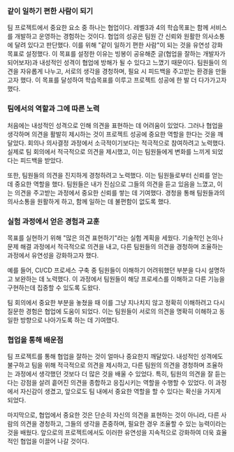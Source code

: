 ### **같이 일하기 편한 사람이 되기**

팀 프로젝트에서 중요한 요소 중 하나는 협업이다. 레벨3과 4의 학습목표는 함께 서비스를 개발하고 운영하는 경험하는 것이다. 협업의 성공은 팀원 간 신뢰와 원활한 의사소통에 달려 있다고 판단했다. 이를 위해 "같이 일하기 편한 사람"이 되는 것을 유연성 강화 목표로 설정했다. 이 목표를 설정한 이유는 빙봉이 공유해준 글(협업을 잘하는 개발자가 되어보자)과 내성적인 성격이 협업에 방해가 될 수 있다고 느꼈기 때문이다. 팀원들이 의견을 자유롭게 나누고, 서로의 생각을 경청하며, 필요 시 피드백을 주고받는 환경을 만들고자 했다. 이 목표를 달성하여 학습목표를 이루고 프로젝트 성공에 한 발 더 다가가고자 했다.

### **팀에서의 역할과 그에 따른 노력**

처음에는 내성적인 성격으로 인해 의견을 표현하는 데 어려움이 있었다. 그러나 협업을 생각하며 의견을 활발히 제시하는 것이 프로젝트 성공에 중요한 역할을 한다는 것을 깨달았다. 회의나 의사결정 과정에서 소극적이기보다는 적극적으로 참여하려고 노력했다. 실제로 팀 회의에서 적극적으로 의견을 제시했고, 이는 팀원들에게 변화를 느끼게 되었다는 피드백을 받았다.

또한, 팀원들의 의견을 진지하게 경청하려고 노력했다. 이는 팀원들로부터 신뢰를 얻는 데 중요한 역할을 했다. 팀원들은 내가 진심으로 그들의 의견을 듣고 있음을 느꼈고, 이는 의견을 주고받는 과정에서 중요한 신뢰를 쌓는 데 기여했다. 경청을 통해 팀원들과의 의사소통을 원활하게 하고, 함께 일하는 데 불편함이 없도록 했다.

### **실험 과정에서 얻은 경험과 교훈**

목표를 실현하기 위해 "많은 의견 표현하기"라는 실험 계획을 세웠다. 기술적인 논의나 문제 해결 과정에서 적극적으로 의견을 내고, 다른 팀원들의 의견을 경청하며 조율하는 과정에서 유연성을 강화하고자 했다.

예를 들어, CI/CD 프로세스 구축 중 팀원들이 이해하기 어려워했던 부분을 다시 설명하고 보완하는 데 노력했다. 이 과정에서 팀원들이 해당 프로세스를 이해하고 다른 기능을 구현하는데 집중할 수 있도록 도왔다.

팀 회의에서 중요한 부분을 놓쳤을 때 이를 그냥 지나치지 않고 정확히 이해하려고 다시 질문한 경험은 협업에 도움이 되었다. 이는 팀원들이 서로의 의견을 명확히 이해하고 동일한 방향으로 나아가도록 하는 데 기여했다.

### **협업을 통해 배운점**

팀 프로젝트를 통해 협업을 잘하는 것이 얼마나 중요한지 깨달았다. 내성적인 성격에도 불구하고 팀을 위해 적극적으로 의견을 제시하고, 다른 팀원의 의견을 경청하며 조율하는 과정에서 생각했던 것보다 더 많은 것을 배울 수 있었다. 특히, 팀원의 의견을 잘 듣는다는 강점을 살려 흩어진 의견을 종합하고 응집시키는 역할을 수행할 수 있었다. 이 과정에서 자신감이 생겼고, 앞으로도 팀 내에서 중요한 역할을 할 수 있다는 확신을 가지게 되었다.

마지막으로, 협업에서 중요한 것은 단순히 자신의 의견을 표현하는 것이 아니라, 다른 사람의 의견을 경청하고, 그들의 생각을 존중하며, 필요한 경우 조율할 수 있는 능력이라는 것을 배웠다. 앞으로의 프로젝트에서도 이러한 유연성을 지속적으로 강화하여 더욱 효율적인 협업을 이끌어 나갈 것이다.
